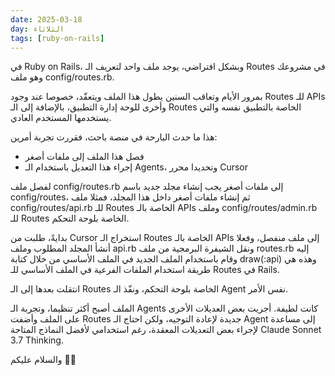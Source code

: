 ```yaml
---
date: 2025-03-18
day: الثلاثاء
tags: [ruby-on-rails]
---
```


في Ruby on Rails، وبشكل افتراضي، يوجد ملف واحد لتعريف الـ Routes في مشروعك وهو ملف config/routes.rb.

بمرور الأيام وتعاقب السنين يطول هذا الملف ويتعقّد، خصوصا عند وجود Routes للـ APIs وأخرى للوحة إدارة التطبيق، بالإضافة إلى الـ Routes الخاصة بالتطبيق نفسه والتي يستخدمها المستخدم العادي.

هذا ما حدث البارحة في منصة باحث، فقررت تجربة أمرين:
- فصل هذا الملف إلى ملفات أصغر
- إجراء هذا التعديل باستخدام الـ Agents، وتحديدا محرر Cursor

لفصل ملف config/routes.rb إلى ملفات أصغر يجب إنشاء مجلد جديد باسم config/routes، ثم إنشاء ملفات أصغر داخل هذا المجلد، فمثلا ملف config/routes/api.rb للـ Routes الخاصة بالـ APIs وملف config/routes/admin.rb للـ Routes الخاصة بلوحة التحكم.

بدايةً، طلبت من Cursor استخراج الـ Routes الخاصة بالـ APIs إلى ملف منفصل، وفعلا أنشأ المجلد المطلوب وملف api.rb ونقل الشيفرة البرمجية من ملف routes.rb إليه وقام باستخدام الملف الجديد في الملف الأساسي من خلال كتابة draw(:api) وهذه هي طريقة استخدام الملفات الفرعية في الملف الأساسي للـ Routes في Rails.

انتقلت بعدها إلى الـ Routes الخاصة بلوحة التحكم، ونفّذ الـ Agent نفس الأمر.

الملف أصبح أكثر تنظيما، وتجربة الـ Agents كانت لطيفة. أجريت بعض العديلات الأخرى على الملف وأضفت Routes جديدة لإعادة التوجيه، ولكن احتاج الـ Agent إلى مساعدة لإجراء بعض التعديلات المعقدة، رغم استخدامي لأفضل النماذج المتاحة Claude Sonnet 3.7 Thinking.

والسلام عليكم 👋🏻
